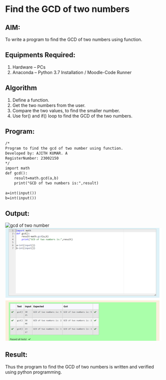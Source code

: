 # Find the GCD of two numbers

## AIM:
To write a program to find the GCD of two numbers using function.

## Equipments Required:
1. Hardware – PCs
2. Anaconda – Python 3.7 Installation / Moodle-Code Runner

## Algorithm
1. Define a function.
2. Get the two numbers from the user.
3. Compare the two values, to find the smaller number.
4. Use for() and if() loop to find the GCD of the two numbers.

## Program:
```
/*
Program to find the gcd of two number using function.
Developed by: AJITH KUMAR. A
RegisterNumber: 23002150 
*/
import math
def gcd():
    result=math.gcd(a,b)
    print("GCD of two numbers is:",result)
    
a=int(input())
b=int(input())
```

## Output:
![gcd of two number](gcd.png)
![Alt text](<Screenshot 2023-11-28 132137.png>)


## Result:
Thus the program to find the GCD of two numbers is written and verified using python programming.
